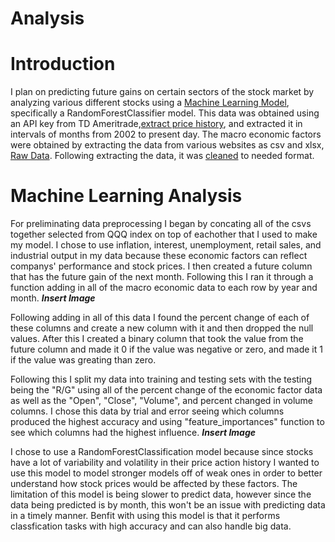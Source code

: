 # Analysis

# Introduction
I plan on predicting future gains on certain sectors of the stock market by analyzing various different stocks using a [Machine Learning Model](MachineLearning.ipynb), specifically a RandomForestClassifier model. This data was obtained using an API key from TD Ameritrade,[extract price history](extract_price_history.ipynb), and extracted it in intervals of months from 2002 to present day. The macro economic factors were obtained by extracting the data from various websites as csv and xlsx, [Raw Data](RawData). Following extracting the data, it was [cleaned](raw_data.ipynb) to needed format. 

# Machine Learning Analysis
For preliminating data preprocessing I began by concating all of the csvs together selected from QQQ index on top of eachother that I used to make my model. I chose to use inflation, interest, unemployment, retail sales, and industrial output in my data because these economic factors can reflect companys' performance and stock prices. I then created a future column that has the future gain of the next month. Following this I ran it through a function adding in all of the macro economic data to each row by year and month. ***Insert Image*** 

Following adding in all of this data I found the percent change of each of these columns and create a new column with it and then dropped the null values. After this I created a binary column that took the value from the future column and made it 0 if the value was negative or zero, and made it 1 if the value was greating than zero. 

Following this I split my data into training and testing sets with the testing being the "R/G" using all of the percent change of the economic factor data as well as the "Open", "Close", "Volume", and percent changed in volume columns. I chose this data by trial and error seeing which columns produced the highest accuracy and using "feature_importances" function to see which columns had the highest influence. ***Insert Image***

I chose to use a RandomForestClassification model because since stocks have a lot of variability and volatility in their price action history I wanted to use this model to model stronger models off of weak ones in order to better understand how stock prices would be affected by these factors. The limitation of this model is being slower to predict data, however since the data being predicted is by month, this won't be an issue with predicting data in a timely manner. Benfit with using this model is that it performs classfication tasks with high accuracy and can also handle big data. 


